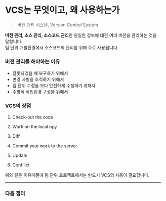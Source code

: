 # VCS는 무엇이고, 왜 사용하는가
>버전 관리 시스템, Version Control System

**버전 관리, 소스 관리, 소스코드 관리**란 동일한 정보에 대한 여러 버전을 관리하는 것을 말합니다.  
팀 단위 개발환경에서 소스코드의 관리를 위해 주로 사용됩니다.

### 버전 관리를 해야하는 이유
+ 잘못되었을 때 복구하기 위해서
+ 변경 사항을 추적하기 위해서
+ 팀 단위 수정을 보다 안전하게 수행하기 위해서
+ 수평적 작업환경 구성을 위해서

### VCS의 장점

1. Check-out the code

2. Work on the local opy

3. Diff

4. Commit your work to the server

3. Update

4. Confilict

위와 같은 이유때문에 팀 단위 프로젝트에서는 반드시 VCS의 사용이 필요합니다.


---
### 다음 챕터